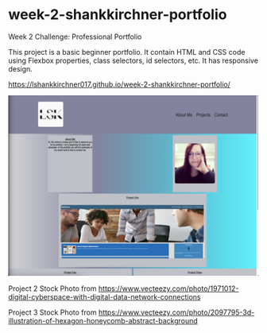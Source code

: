 # week-2-shankkirchner-portfolio

Week 2 Challenge: Professional Portfolio

This project is a basic beginner portfolio. It contain HTML and CSS code using Flexbox properties, class selectors, id selectors, etc. It has responsive design.

https://lshankkirchner017.github.io/week-2-shankkirchner-portfolio/

![Alt text](<Portfolio Screenshot.png>)

Project 2 Stock Photo from https://www.vecteezy.com/photo/1971012-digital-cyberspace-with-digital-data-network-connections

Project 3 Stock Photo from https://www.vecteezy.com/photo/2097795-3d-illustration-of-hexagon-honeycomb-abstract-background
